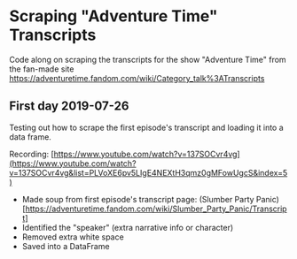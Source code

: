 # Scraping "Adventure Time" Transcripts

Code along on scraping the transcripts for the show "Adventure Time" from the
fan-made site https://adventuretime.fandom.com/wiki/Category_talk%3ATranscripts


## First day 2019-07-26

Testing out how to scrape the first episode's transcript and loading it into a
data frame.

Recording: [https://www.youtube.com/watch?v=137SOCvr4vg](https://www.youtube.com/watch?v=137SOCvr4vg&list=PLVoXE6pv5LIgE4NEXtH3qmz0gMFowUgcS&index=5)

- Made soup from first episode's transcript page: (Slumber Party Panic)[https://adventuretime.fandom.com/wiki/Slumber_Party_Panic/Transcript]
- Identified the "speaker" (extra narrative info or character)
- Removed extra white space
- Saved into a DataFrame
